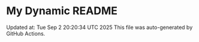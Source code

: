 # My Dynamic README
Updated at: Tue Sep  2 20:20:34 UTC 2025
This file was auto-generated by GitHub Actions.
